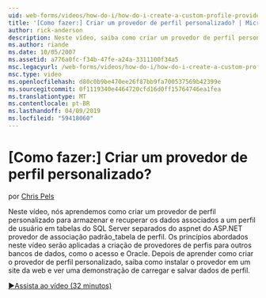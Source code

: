 ```yaml
---
uid: web-forms/videos/how-do-i/how-do-i-create-a-custom-profile-provider
title: '[Como fazer:] Criar um provedor de perfil personalizado? | Microsoft Docs'
author: rick-anderson
description: Neste vídeo, saiba como criar um provedor de perfil personalizado para armazenar e recuperar os dados associados a um perfil de usuário em tabelas do SQL Server separados de t...
ms.author: riande
ms.date: 10/05/2007
ms.assetid: a776a0fc-f34b-47fe-a24a-3311100f34a5
msc.legacyurl: /web-forms/videos/how-do-i/how-do-i-create-a-custom-profile-provider
msc.type: video
ms.openlocfilehash: d80c0b9be470ee26f87bb9fa700537569b42399e
ms.sourcegitcommit: 0f1119340e4464720cfd16d0ff15764746ea1fea
ms.translationtype: MT
ms.contentlocale: pt-BR
ms.lasthandoff: 04/09/2019
ms.locfileid: "59418060"
---
```

# <a name="how-do-i-create-a-custom-profile-provider"></a>[Como fazer:] Criar um provedor de perfil personalizado?

por [Chris Pels](https://twitter.com/chrispels)

Neste vídeo, nós aprendemos como criar um provedor de perfil personalizado para armazenar e recuperar os dados associados a um perfil de usuário em tabelas do SQL Server separados do aspnet do ASP.NET provedor de associação padrão\_tabela de perfil. Os princípios abordados neste vídeo serão aplicadas a criação de provedores de perfis para outros bancos de dados, como o acesso e Oracle. Depois de aprender como criar o provedor de perfil personalizado, saiba como instalar o provedor em um site da web e ver uma demonstração de carregar e salvar dados de perfil.

[&#9654;Assista ao vídeo (32 minutos)](https://channel9.msdn.com/Blogs/ASP-NET-Site-Videos/how-do-i-create-a-custom-profile-provider)
